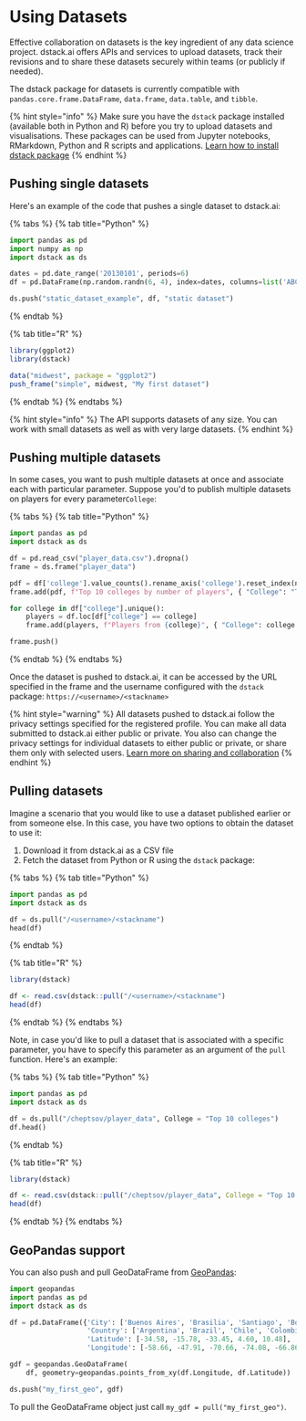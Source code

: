 # Using Datasets

Effective collaboration on datasets is the key ingredient of any data science project. dstack.ai offers APIs and services to upload datasets, track their revisions and to share these datasets securely within teams \(or publicly if needed\).

The dstack package for datasets is currently compatible with `pandas.core.frame.DataFrame`, `data.frame`, `data.table`, and `tibble`.

{% hint style="info" %}
Make sure you have the `dstack` package installed \(available both in Python and R\) before you try to upload datasets and visualisations. These packages can be used from Jupyter notebooks, RMarkdown, Python and R scripts and applications. [Learn how to install dstack package](../in-cloud/installation.md)
{% endhint %}

## Pushing single datasets

Here's an example of the code that pushes a single dataset to dstack.ai:

{% tabs %}
{% tab title="Python" %}
```python
import pandas as pd
import numpy as np
import dstack as ds

dates = pd.date_range('20130101', periods=6)
df = pd.DataFrame(np.random.randn(6, 4), index=dates, columns=list('ABCD'))

ds.push("static_dataset_example", df, "static dataset")
```
{% endtab %}

{% tab title="R" %}
```r
library(ggplot2)
library(dstack)

data("midwest", package = "ggplot2")
push_frame("simple", midwest, "My first dataset")
```
{% endtab %}
{% endtabs %}

{% hint style="info" %}
The API supports datasets of any size. You can work with small datasets as well as with very large datasets.
{% endhint %}

## Pushing multiple datasets <a id="pushing-interactive-visualizations-and-datasets"></a>

In some cases, you want to push multiple datasets at once and associate each with particular parameter. Suppose you'd to publish multiple datasets on players for every parameter`College`:

{% tabs %}
{% tab title="Python" %}
```python
import pandas as pd
import dstack as ds

df = pd.read_csv("player_data.csv").dropna()
frame = ds.frame("player_data")

pdf = df['college'].value_counts().rename_axis('college').reset_index(name='players').head(10)
frame.add(pdf, f"Top 10 colleges by number of players", { "College": "Top 10 colleges" })

for college in df["college"].unique():
    players = df.loc[df["college"] == college]
    frame.add(players, f"Players from {college}", { "College": college })

frame.push()
```
{% endtab %}
{% endtabs %}

Once the dataset is pushed to dstack.ai, it can be accessed by the URL specified in the frame and the username configured with the `dstack` package: `https://<username>/<stackname>`

{% hint style="warning" %}
All datasets pushed to dstack.ai follow the privacy settings specified for the registered profile. You can make all data submitted to dstack.ai either public or private. You also can change the privacy settings for individual datasets to either public or private, or share them only with selected users. [Learn more on sharing and collaboration](../in-cloud/collaboration.md)
{% endhint %}

## Pulling datasets

Imagine a scenario that you would like to use a dataset published earlier or from someone else. In this case, you have two options to obtain the dataset to use it:

1. Download it from dstack.ai as a CSV file
2. Fetch the dataset from Python or R using the `dstack` package:

{% tabs %}
{% tab title="Python" %}
```python
import pandas as pd
import dstack as ds

df = ds.pull("/<username>/<stackname")
head(df)
```
{% endtab %}

{% tab title="R" %}
```r
library(dstack)    

df <- read.csv(dstack::pull("/<username>/<stackname")
head(df)
```
{% endtab %}
{% endtabs %}

Note, in case you'd like to pull a dataset that is associated with a specific parameter, you have to specify this parameter as an argument of the `pull` function. Here's an example:

{% tabs %}
{% tab title="Python" %}
```python
import pandas as pd
import dstack as ds

df = ds.pull("/cheptsov/player_data", College = "Top 10 colleges")
df.head()
```
{% endtab %}

{% tab title="R" %}
```r
library(dstack)    

df <- read.csv(dstack::pull("/cheptsov/player_data", College = "Top 10 colleges")
head(df)
```
{% endtab %}
{% endtabs %}

## GeoPandas support

You can also push and pull GeoDataFrame from [GeoPandas](https://geopandas.org/):

```python
import geopandas
import pandas as pd
import dstack as ds

df = pd.DataFrame({'City': ['Buenos Aires', 'Brasilia', 'Santiago', 'Bogota', 'Caracas'],
                   'Country': ['Argentina', 'Brazil', 'Chile', 'Colombia', 'Venezuela'],
                   'Latitude': [-34.58, -15.78, -33.45, 4.60, 10.48],
                   'Longitude': [-58.66, -47.91, -70.66, -74.08, -66.86]})

gdf = geopandas.GeoDataFrame(
    df, geometry=geopandas.points_from_xy(df.Longitude, df.Latitude))

ds.push("my_first_geo", gdf)
```

To pull the GeoDataFrame object just call `my_gdf = pull("my_first_geo")`.

  


